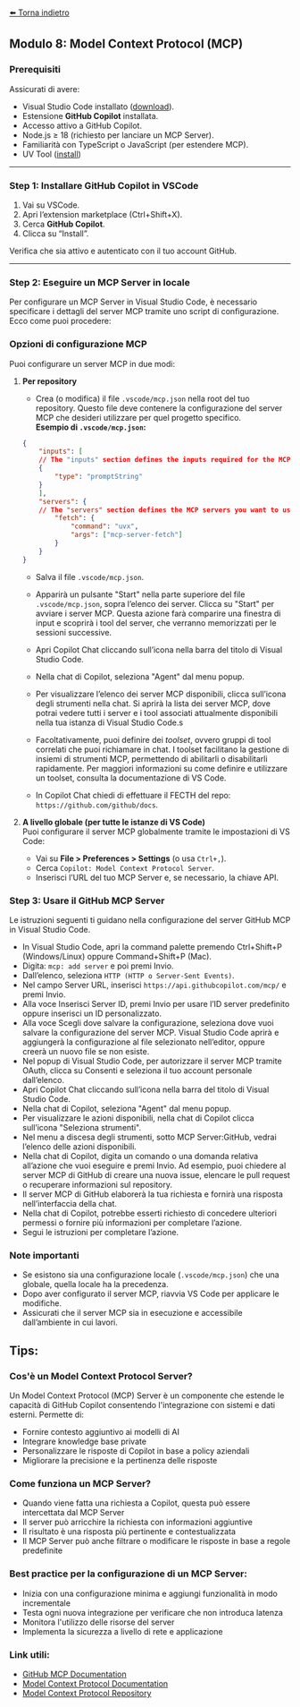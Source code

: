 [⬅️ Torna indietro](../README.md)

## Modulo 8: Model Context Protocol (MCP)

### Prerequisiti

Assicurati di avere:

- Visual Studio Code installato ([download](https://code.visualstudio.com/)).
- Estensione **GitHub Copilot** installata.
- Accesso attivo a GitHub Copilot.
- Node.js ≥ 18 (richiesto per lanciare un MCP Server).
- Familiarità con TypeScript o JavaScript (per estendere MCP).
- UV Tool ([install](https://docs.astral.sh/uv/getting-started/installation/))

---

### Step 1: Installare GitHub Copilot in VSCode

1. Vai su VSCode.
2. Apri l’extension marketplace (Ctrl+Shift+X).
3. Cerca **GitHub Copilot**.
4. Clicca su “Install”.

Verifica che sia attivo e autenticato con il tuo account GitHub.

---

### Step 2: Eseguire un MCP Server in locale

Per configurare un MCP Server in Visual Studio Code, è necessario specificare i dettagli del server MCP tramite uno script di configurazione. Ecco come puoi procedere:

### Opzioni di configurazione MCP

Puoi configurare un server MCP in due modi:

1. **Per repository**  
    - Crea (o modifica) il file `.vscode/mcp.json` nella root del tuo repository. Questo file deve contenere la configurazione del server MCP che desideri utilizzare per quel progetto specifico.  
    **Esempio di `.vscode/mcp.json`:**
    ```json
    {
        "inputs": [
        // The "inputs" section defines the inputs required for the MCP server configuration.
        {
            "type": "promptString"
        }
        ],
        "servers": {
        // The "servers" section defines the MCP servers you want to use.
            "fetch": {
                "command": "uvx",
                "args": ["mcp-server-fetch"]
            }
        }
    }
    ```


    - Salva il file `.vscode/mcp.json`.

    - Apparirà un pulsante "Start" nella parte superiore del file `.vscode/mcp.json`, sopra l’elenco dei server. Clicca su "Start" per avviare i server MCP. Questa azione farà comparire una finestra di input e scoprirà i tool del server, che verranno memorizzati per le sessioni successive.

    - Apri Copilot Chat cliccando sull’icona nella barra del titolo di Visual Studio Code.

    - Nella chat di Copilot, seleziona "Agent" dal menu popup.

    - Per visualizzare l’elenco dei server MCP disponibili, clicca sull’icona degli strumenti nella chat. Si aprirà la lista dei server MCP, dove potrai vedere tutti i server e i tool associati attualmente disponibili nella tua istanza di Visual Studio Code.s

    - Facoltativamente, puoi definire dei *toolset*, ovvero gruppi di tool correlati che puoi richiamare in chat. I toolset facilitano la gestione di insiemi di strumenti MCP, permettendo di abilitarli o disabilitarli rapidamente. Per maggiori informazioni su come definire e utilizzare un toolset, consulta la documentazione di VS Code.
    
    - In Copilot Chat chiedi di effettuare il FECTH del repo: `https://github.com/github/docs`.

2. **A livello globale (per tutte le istanze di VS Code)**  
    Puoi configurare il server MCP globalmente tramite le impostazioni di VS Code:
    - Vai su **File > Preferences > Settings** (o usa `Ctrl+,`).
    - Cerca `Copilot: Model Context Protocol Server`.
    - Inserisci l’URL del tuo MCP Server e, se necessario, la chiave API.

### Step 3: Usare il GitHub MCP Server
Le istruzioni seguenti ti guidano nella configurazione del server GitHub MCP in Visual Studio Code.

- In Visual Studio Code, apri la command palette premendo Ctrl+Shift+P (Windows/Linux) oppure Command+Shift+P (Mac).
- Digita: `mcp: add server` e poi premi Invio.
- Dall’elenco, seleziona `HTTP (HTTP o Server-Sent Events)`.
- Nel campo Server URL, inserisci `https://api.githubcopilot.com/mcp/` e premi Invio.
- Alla voce Inserisci Server ID, premi Invio per usare l’ID server predefinito oppure inserisci un ID personalizzato.
- Alla voce Scegli dove salvare la configurazione, seleziona dove vuoi salvare la configurazione del server MCP. Visual Studio Code aprirà e aggiungerà la configurazione al file selezionato nell’editor, oppure creerà un nuovo file se non esiste.
- Nel popup di Visual Studio Code, per autorizzare il server MCP tramite OAuth, clicca su Consenti e seleziona il tuo account personale dall’elenco.
- Apri Copilot Chat cliccando sull’icona nella barra del titolo di Visual Studio Code.
- Nella chat di Copilot, seleziona "Agent" dal menu popup.
- Per visualizzare le azioni disponibili, nella chat di Copilot clicca sull’icona "Seleziona strumenti".
- Nel menu a discesa degli strumenti, sotto MCP Server:GitHub, vedrai l’elenco delle azioni disponibili.
- Nella chat di Copilot, digita un comando o una domanda relativa all’azione che vuoi eseguire e premi Invio. Ad esempio, puoi chiedere al server MCP di GitHub di creare una nuova issue, elencare le pull request o recuperare informazioni sul repository.
- Il server MCP di GitHub elaborerà la tua richiesta e fornirà una risposta nell’interfaccia della chat.
- Nella chat di Copilot, potrebbe esserti richiesto di concedere ulteriori permessi o fornire più informazioni per completare l’azione.
- Segui le istruzioni per completare l’azione.

### Note importanti

- Se esistono sia una configurazione locale (`.vscode/mcp.json`) che una globale, quella locale ha la precedenza.
- Dopo aver configurato il server MCP, riavvia VS Code per applicare le modifiche.
- Assicurati che il server MCP sia in esecuzione e accessibile dall’ambiente in cui lavori.

## Tips:
### Cos'è un Model Context Protocol Server?
Un Model Context Protocol (MCP) Server è un componente che estende le capacità di GitHub Copilot consentendo l'integrazione con sistemi e dati esterni. Permette di:
- Fornire contesto aggiuntivo ai modelli di AI
- Integrare knowledge base private
- Personalizzare le risposte di Copilot in base a policy aziendali
- Migliorare la precisione e la pertinenza delle risposte

### Come funziona un MCP Server?
- Quando viene fatta una richiesta a Copilot, questa può essere intercettata dal MCP Server
- Il server può arricchire la richiesta con informazioni aggiuntive
- Il risultato è una risposta più pertinente e contestualizzata
- Il MCP Server può anche filtrare o modificare le risposte in base a regole predefinite

### Best practice per la configurazione di un MCP Server:
- Inizia con una configurazione minima e aggiungi funzionalità in modo incrementale
- Testa ogni nuova integrazione per verificare che non introduca latenza
- Monitora l'utilizzo delle risorse del server
- Implementa la sicurezza a livello di rete e applicazione

### Link utili:
- [GitHub MCP Documentation](https://docs.github.com/en/copilot/customizing-copilot/using-model-context-protocol/extending-copilot-chat-with-mcp?tool=vscode)
- [Model Context Protocol Documentation](https://modelcontextprotocol.io/introduction)
- [Model Context Protocol Repository](https://github.com/modelcontextprotocol/servers/)